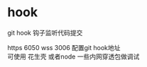 # hook
  git hook 钩子监听代码提交

  https  6050 
  wss   3006
  配置git hook地址  
  可使用 花生壳  或者node 一些内网穿透包做调试
